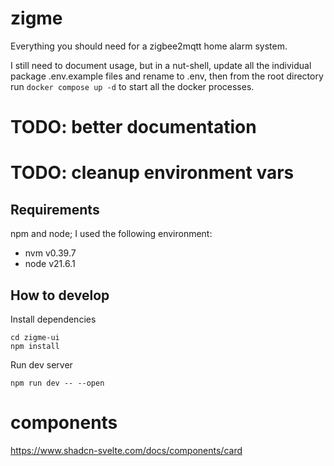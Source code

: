 # zigme
Everything you should need for a zigbee2mqtt home alarm system.

I still need to document usage, but in a nut-shell, update all the individual package .env.example files and rename to .env, then from the root directory run `docker compose up -d` to start all the docker processes.

# TODO: better documentation
# TODO: cleanup environment vars

## Requirements
npm and node; I used the following environment:
- nvm v0.39.7
- node v21.6.1


## How to develop
Install dependencies
```
cd zigme-ui
npm install
```
Run dev server
```
npm run dev -- --open
```

# components
https://www.shadcn-svelte.com/docs/components/card